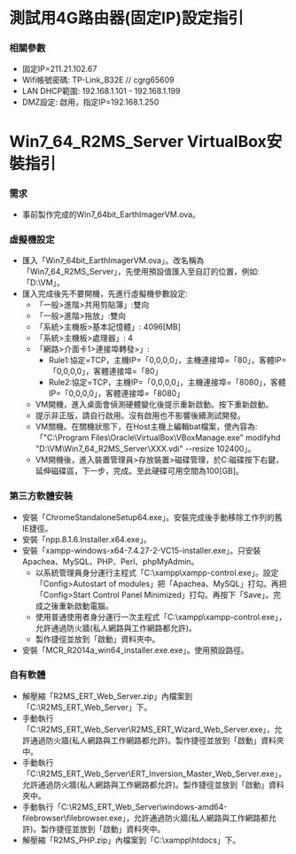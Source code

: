 # 測試用4G路由器(固定IP)設定指引

### 相關參數
+ 固定IP=211.21.102.67
+ Wifi帳號密碼: TP-Link_B32E // cgrg65609
+ LAN DHCP範圍: 192.168.1.101 - 192.168.1.199
+ DMZ設定: 啟用，指定IP=192.168.1.250 

# Win7_64_R2MS_Server VirtualBox安裝指引

### 需求
+ 事前製作完成的Win7_64bit_EarthImagerVM.ova。

### 虛擬機設定
+ 匯入「Win7_64bit_EarthImagerVM.ova」。改名稱為「Win7_64_R2MS_Server」，先使用預設值匯入至自訂的位置，例如:「D:\VM」。
+ 匯入完成後先不要開機，先進行虛擬機參數設定:
    + 「一般>進階>共用剪貼簿」:雙向  
    + 「一般>進階>拖放」:雙向  
    + 「系統>主機板>基本記憶體」: 4096[MB]  
    + 「系統>主機板>處理器」: 4  
    + 「網路>介面卡1>連接埠轉發>」:   
        + Rule1:協定=TCP，主機IP=「0,0,0,0」，主機連接埠=「80」，客體IP=「0,0,0,0」，客體連接埠=「80」  
        + Rule2:協定=TCP，主機IP=「0,0,0,0」，主機連接埠=「8080」，客體IP=「0,0,0,0」，客體連接埠=「8080」  
    + VM開機，進入桌面會偵測硬體變化後提示重新啟動。按下重新啟動。
    + 提示非正版，請自行啟用。沒有啟用也不影響後續測試開發。
    + VM關機。在關機狀態下，在Host主機上編輯bat檔案，使內容為:「"C:\Program Files\Oracle\VirtualBox\VBoxManage.exe" modifyhd "D:\VM\Win7_64_R2MS_Server\XXX.vdi" --resize 102400」。
    + VM開機後，進入裝置管理員>存放裝置>磁碟管理，於C:磁碟按下右鍵，延伸磁碟區，下一步，完成。至此硬碟可用空間為100[GB]。  

### 第三方軟體安裝  
+ 安裝「ChromeStandaloneSetup64.exe」。安裝完成後手動移除工作列的舊IE捷徑。
+ 安裝「npp.8.1.6.Installer.x64.exe」。
+ 安裝「xampp-windows-x64-7.4.27-2-VC15-installer.exe」。只安裝Apachea、MySQL、PHP、Perl、phpMyAdmin。
    + 以系統管理員身分運行主程式「C:\xampp\xampp-control.exe」。設定「Config>Autostart of modules」把「Apachea、MySQL」打勾。再把「Config>Start Control Panel Minimized」打勾。再按下「Save」。完成之後重新啟動電腦。
    + 使用普通使用者身分運行一次主程式「C:\xampp\xampp-control.exe」，允許通過防火牆(私人網路與工作網路都允許)。
    + 製作捷徑並放到「啟動」資料夾中。
+ 安裝「MCR_R2014a_win64_installer.exe.exe」。使用預設路徑。

### 自有軟體
+ 解壓縮「R2MS_ERT_Web_Server.zip」內檔案到「C:\R2MS_ERT_Web_Server」下。
+ 手動執行「C:\R2MS_ERT_Web_Server\R2MS_ERT_Wizard_Web_Server.exe」，允許通過防火牆(私人網路與工作網路都允許)。製作捷徑並放到「啟動」資料夾中。
+ 手動執行「C:\R2MS_ERT_Web_Server\ERT_Inversion_Master_Web_Server.exe」，允許通過防火牆(私人網路與工作網路都允許)。製作捷徑並放到「啟動」資料夾中。
+ 手動執行「C:\R2MS_ERT_Web_Server\windows-amd64-filebrowser\filebrowser.exe」，允許通過防火牆(私人網路與工作網路都允許)。製作捷徑並放到「啟動」資料夾中。
+ 解壓縮「R2MS_PHP.zip」內檔案到「C:\xampp\htdocs」下。


